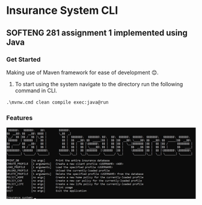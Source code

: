 # Insurance System CLI
## SOFTENG 281 assignment 1 implemented using Java
### Get Started
Making use of Maven framework for ease of development 😊.
1. To start using the system navigate to the directory run the following command in CLI.
```html
.\mvnw.cmd clean compile exec:java@run
```
### Features
![Features](readme_content\features2.jpg)


